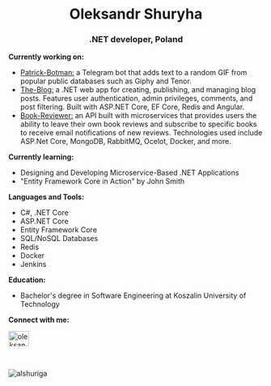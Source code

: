 
<h1 align="center">Oleksandr Shuryha</h1>  
<h3 align="center">.NET developer, Poland</h3>  
  
**Currently working on:**<br>
- [Patrick-Botman:](https://github.com/alshuriga/patrick-botman) a Telegram bot that adds text to a random GIF from popular public databases such as Giphy and Tenor.
- [The-Blog:](https://github.com/alshuriga/the-blog) a .NET web app for creating, publishing, and managing blog posts. Features user authentication, admin privileges, comments, and post filtering. Built with ASP.NET Core, EF Core, Redis and Angular.
- [Book-Reviewer:](https://github.com/alshuriga/book-reviewer) an API built with microservices that provides users the ability to leave their own book reviews and subscribe to specific books to receive email notifications of new reviews. Technologies used include ASP.Net Core, MongoDB, RabbitMQ, Ocelot, Docker, and more.

**Currently learning:**
- Designing and Developing Microservice-Based .NET Applications
- "Entity Framework Core in Action" by John Smith
  
**Languages and Tools:** 

- C#, .NET Core
- ASP.NET Core
- Entity Framework Core
- SQL/NoSQL Databases
- Redis
- Docker
- Jenkins

**Education:**
- Bachelor's degree in Software Engineering at Koszalin University of Technology

**Connect with me:**
<p align="left">  
<a href="https://linkedin.com/in/oleksandr-shuryha" target="blank"><img align="center" src="https://raw.githubusercontent.com/rahuldkjain/github-profile-readme-generator/master/src/images/icons/Social/linked-in-alt.svg" alt="oleksandr-shuryha" height="30" width="40" /></a>  
</p>  

<br>
<p align="left"> <img src="https://komarev.com/ghpvc/?username=alshuriga&label=Profile%20views&color=0e75b6&style=flat" alt="alshuriga" /> </p>  
